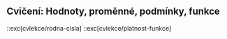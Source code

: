 ## Cvičení: Hodnoty, proměnné, podmínky, funkce

::exc[cvlekce/rodna-cisla]
::exc[cvlekce/platnost-funkce]
